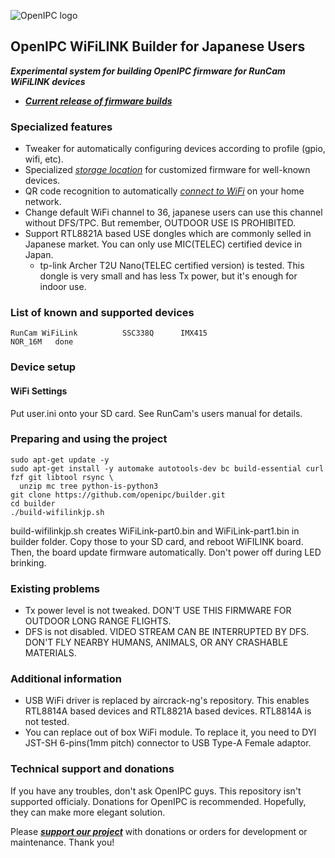 ![OpenIPC logo][logo]

## OpenIPC WiFiLINK Builder for Japanese Users
**_Experimental system for building OpenIPC firmware for RunCam WiFiLINK devices_**
- **_[Current release of firmware builds](https://github.com/OpenIPC/builder/releases/tag/latest)_**


### Specialized features

- Tweaker for automatically configuring devices according to profile (gpio, wifi, etc).
- Specialized _[storage location](https://github.com/OpenIPC/builder/releases/tag/latest)_ for customized firmware for well-known devices.
- QR code recognition to automatically _[connect to WiFi](https://openipc.org/tools/qr-code-generator)_ on your home network.
- Change default WiFi channel to 36, japanese users can use this channel without DFS/TPC. But remember, OUTDOOR USE IS PROHIBITED.
- Support RTL8821A based USE dongles which are commonly selled in Japanese market. You can only use MIC(TELEC) certified device in Japan.
  - tp-link Archer T2U Nano(TELEC certified version) is tested. This dongle is very small and has less Tx power, but it's enough for indoor use.

### List of known and supported devices

```
RunCam WiFiLink          SSC338Q      IMX415                     NOR_16M   done
```


### Device setup

#### WiFi Settings
Put user.ini onto your SD card. See RunCam's users manual for details.


### Preparing and using the project

```
sudo apt-get update -y
sudo apt-get install -y automake autotools-dev bc build-essential curl fzf git libtool rsync \
  unzip mc tree python-is-python3
git clone https://github.com/openipc/builder.git
cd builder
./build-wifilinkjp.sh
```

build-wifilinkjp.sh creates WiFiLink-part0.bin and WiFiLink-part1.bin in builder folder. Copy those to your SD card, and reboot WiFILINK board. Then, the board update firmware automatically. Don't power off during LED brinking.

### Existing problems

- Tx power level is not tweaked. DON'T USE THIS FIRMWARE FOR OUTDOOR LONG RANGE FLIGHTS.
- DFS is not disabled. VIDEO STREAM CAN BE INTERRUPTED BY DFS. DON'T FLY NEARBY HUMANS, ANIMALS, OR ANY CRASHABLE MATERIALS.

### Additional information

- USB WiFi driver is replaced by aircrack-ng's repository. This enables RTL8814A based devices and RTL8821A based devices. RTL8814A is not tested.
- You can replace out of box WiFi module. To replace it, you need to DYI JST-SH 6-pins(1mm pitch) connector to USB Type-A Female adaptor.

### Technical support and donations

If you have any troubles, don't ask OpenIPC guys. This repository isn't supported officialy.
Donations for OpenIPC is recommended. Hopefully, they can make more elegant solution.

Please **_[support our project](https://openipc.org/support-open-source)_** with donations or orders for development or maintenance. Thank you!

[logo]: https://openipc.org/assets/openipc-logo-black.svg
